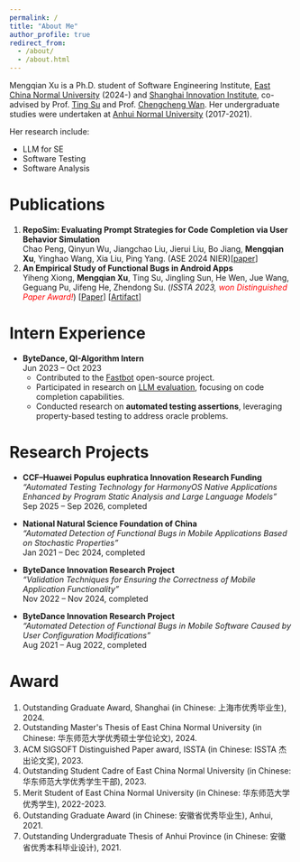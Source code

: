 ```yaml
---
permalink: /
title: "About Me"
author_profile: true
redirect_from: 
  - /about/
  - /about.html
---
```


Mengqian Xu is a Ph.D. student of Software Engineering Institute, [East China Normal University](https://english.ecnu.edu.cn) (2024-) and [Shanghai Innovation Institute](https://www.sii.edu.cn), co-advised by Prof. [Ting Su](https://tingsu.github.io) and Prof. [Chengcheng Wan](https://chengcheng-wan.github.io). Her undergraduate studies were undertaken at [Anhui Normal University](https://www.ahnu.edu.cn) (2017-2021).

Her research include:
- LLM for SE
- Software Testing
- Software Analysis

Publications
======
<!-- 1. **LLM-powered Random GUI Testing for Mobile Apps**<br />
**Mengqian Xu**, Yiheng Xiong, Le Chang, Ting Su, Chengcheng Wan, Weikai Miao. (*ICSE 2026 under review*) -->

1. **RepoSim: Evaluating Prompt Strategies for Code Completion via User Behavior Simulation**<br />
Chao Peng, Qinyun Wu, Jiangchao Liu, Jierui Liu, Bo Jiang, **Mengqian Xu**, Yinghao Wang, Xia Liu,
Ping Yang. (ASE 2024 NIER)[[paper](https://dl.acm.org/doi/pdf/10.1145/3691620.3695299)]
2. **An Empirical Study of Functional Bugs in Android Apps**<br />
Yiheng Xiong, **Mengqian Xu**, Ting Su, Jingling Sun, He Wen, Jue Wang, Geguang Pu, Jifeng He,
Zhendong Su. (*ISSTA 2023, <span style="color:red">won Distinguished Paper Award!</span>*) [[Paper](https://xyiheng.github.io/files/ISSTA_2023.pdf)] [[Artifact](https://github.com/Android-Functional-bugs-study/home)]


Intern Experience
=====
- **ByteDance, QI-Algorithm Intern**  
  Jun 2023 – Oct 2023  
  - Contributed to the [Fastbot](https://github.com/bytedance/Fastbot_Android) open-source project.  
  - Participated in research on [LLM evaluation](https://dl.acm.org/doi/pdf/10.1145/3691620.3695299), focusing on code completion capabilities.  
  - Conducted research on **automated testing assertions**, leveraging property-based testing to address oracle problems.

<!-- - **June 2023 – October 2023, ByteDance, QI-Algorithm Intern**  
  Contributed to the [Fastbot](https://github.com/bytedance/Fastbot_Android) open-source project.  
  Participated in research on [LLM evaluation](https://dl.acm.org/doi/pdf/10.1145/3691620.3695299), focusing on code completion capabilities.  
  Conducted research on **automated testing assertions**, leveraging property-based testing to address oracle problems. -->

Research Projects
======
- **CCF–Huawei Populus euphratica Innovation Research Funding**  
  *“Automated Testing Technology for HarmonyOS Native Applications Enhanced by Program Static Analysis and Large Language Models”*  
  Sep 2025 – Sep 2026, completed

- **National Natural Science Foundation of China**  
  *“Automated Detection of Functional Bugs in Mobile Applications Based on Stochastic Properties”*  
  Jan 2021 – Dec 2024, completed

- **ByteDance Innovation Research Project**  
  *“Validation Techniques for Ensuring the Correctness of Mobile Application Functionality”*  
  Nov 2022 – Nov 2024, completed

- **ByteDance Innovation Research Project**  
  *“Automated Detection of Functional Bugs in Mobile Software Caused by User Configuration Modifications”*  
  Aug 2021 – Aug 2022, completed



Award
======
<!-- 1. National Scholarship, China, 2027. -->
<!-- 2. Second Prize of Wisdom Scholarship of East China Normal University Press (in Chinese: 华东师范大学出版社智慧奖学金二等奖), 2025. -->
1. Outstanding Graduate Award, Shanghai (in Chinese: 上海市优秀毕业生), 2024.
2. Outstanding Master's Thesis of East China Normal University (in Chinese: 华东师范大学优秀硕士学位论文), 2024.
3. ACM SIGSOFT Distinguished Paper award, ISSTA (in Chinese: ISSTA 杰出论文奖), 2023.
4. Outstanding Student Cadre of East China Normal University (in Chinese: 华东师范大学优秀学生干部), 2023.
5. Merit Student of East China Normal University (in Chinese: 华东师范大学优秀学生), 2022-2023.
6. Outstanding Graduate Award (in Chinese: 安徽省优秀毕业生), Anhui, 2021.
7. Outstanding Undergraduate Thesis of Anhui Province (in Chinese: 安徽省优秀本科毕业设计), 2021.

<!-- Research Interest
------
SE for AI -->

<!-- Preprints
------
- **A Study of In-Context-Learning-Based Text-to-SQL Errors**  
Jiawei Shen, Chengcheng Wan*, Ruoyi Qiao, Jiazhen Zou, Hang Xu, **Yuchen Shao**, Yueling Zhang, Weikai Miao, Geguang Pu*
[[Paper](https://arxiv.org/abs/2501.09310)] -->

<!-- News
------
- One misintegration case identified in our defect library Hydrangea has been officially assigned **CVE-2025-45150**. -->


<!-- Service and Talks
------
1. [Talk] "Are LLMs Correctly Integrated into Software Systems?" in ICSE'25, May 2025. 
2. [Teaching] TA of「Cloud Computing Technology」in ECNU, in 2023. -->
